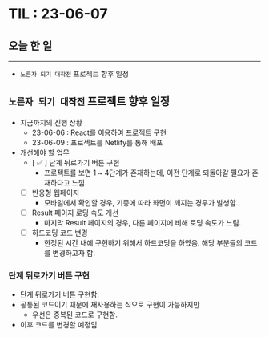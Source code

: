 # TIL : 23-06-07
## 오늘 한 일
---
- `노른자 되기 대작전` 프로젝트 향후 일정

## `노른자 되기 대작전` 프로젝트 향후 일정
- 지금까지의 진행 상황
    - 23-06-06 : React를 이용하여 프로젝트 구현
    - 23-06-09 : 프로젝트를 Netlify를 통해 배포
- 개선해야 할 업무 
    - [ ✅ ] 단계 뒤로가기 버튼 구현
        - 프로젝트를 보면 1 ~ 4단계가 존재하는데, 이전 단계로 되돌아갈 필요가 존재하다고 느낌.
    - [ ] 반응형 웹페이지
        - 모바일에서 확인할 경우, 기종에 따라 화면이 깨지는 경우가 발생함.
    - [ ] Result 페이지 로딩 속도 개선
        - 마지막 Result 페이지의 경우, 다른 페이지에 비해 로딩 속도가 느림.
    - [ ] 하드코딩 코드 변경
        - 한정된 시간 내에 구현하기 위해서 하드코딩을 하였음. 해당 부분들의 코드를 변경하고자 함.
### 단계 뒤로가기 버튼 구현
- 단계 뒤로가기 버튼 구현함.
- 공통된 코드이기 때문에 재사용하는 식으로 구현이 가능하지만
    - 우선은 중복된 코드로 구현함.
- 이후 코드를 변경할 예정임.